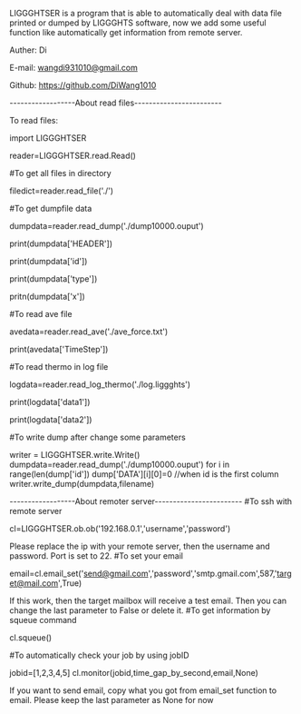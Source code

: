 LIGGGHTSER is a program that is able to automatically deal with data file printed or dumped by LIGGGHTS software, now we add some useful function like automatically get information from remote server.

Auther: Di

E-mail: wangdi931010@gmail.com

Github: https://github.com/DiWang1010

------------------About read files------------------------

To read files:

import LIGGGHTSER

reader=LIGGGHTSER.read.Read()

#To get all files in directory

filedict=reader.read_file('./')

#To get dumpfile data

dumpdata=reader.read_dump('./dump10000.ouput')

print(dumpdata['HEADER'])

print(dumpdata['id'])

print(dumpdata['type'])

pritn(dumpdata['x'])

#To read ave file

avedata=reader.read_ave('./ave_force.txt')

print(avedata['TimeStep'])

#To read thermo in log file

logdata=reader.read_log_thermo('./log.liggghts')

print(logdata['data1'])

print(logdata['data2'])

#To write dump after change some parameters

writer = LIGGGHTSER.write.Write()
dumpdata=reader.read_dump('./dump10000.ouput')
for i in range(len(dump['id'])
	dump['DATA'][i][0]=0  //when id is the first column
writer.write_dump(dumpdata,filename)

------------------About remoter server------------------------
#To ssh with remote server

cl=LIGGGHTSER.ob.ob('192.168.0.1','username','password')

Please replace the ip with your remote server, then the username and password. Port is set to 22.
#To set your email

email=cl.email_set('send@gmail.com','password','smtp.gmail.com',587,'target@mail.com',True)

If this work, then the target mailbox will receive a test email. Then you can change the last parameter to False or delete it.
#To get information by squeue command

cl.squeue()

#To automatically check your job by using jobID

jobid=[1,2,3,4,5]
cl.monitor(jobid,time_gap_by_second,email,None)

If you want to send email, copy what you got from email_set function to email. Please keep the last parameter as None for now
